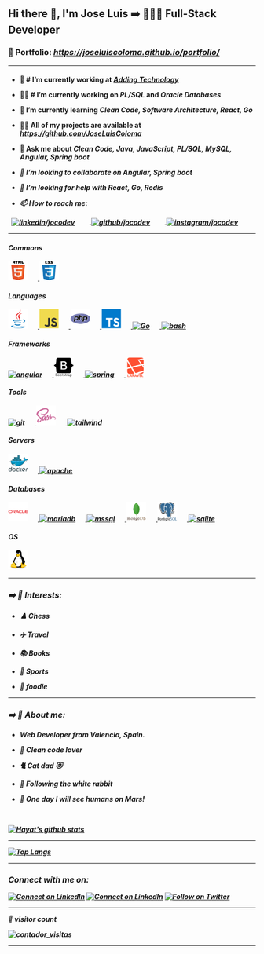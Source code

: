 <h2 align="left">Hi there 👋, I'm Jose Luis <span> ➡️ 👨🏻‍💻 Full-Stack Developer</span></h2>

### 📘 Portfolio: <i>https://joseluiscoloma.github.io/portfolio/</i>

<hr/>

<h4 align="left">
  
- 🔭 # I’m currently working at <i>[Adding Technology](https://www.addingtechnology.es//)</i>

- 👨‍💻 # I’m currently working on <b><i>PL/SQL</i></b> and <b><i>Oracle Databases</i></b>

- 🌱 I’m currently learning <b><i>Clean Code, Software Architecture, React, Go</b></i>

- 👨‍💻 All of my projects are available at <i>https://github.com/JoseLuisColoma</i>

- 💬 Ask me about <b><i>Clean Code, Java, JavaScript, PL/SQL, MySQL, Angular, Spring boot<b><i>

- 👯 I’m looking to collaborate on Angular, Spring boot
  
- 🤔 I’m looking for help with React, Go, Redis

- 📫 How to reach me:
<p align="center">
  <a href="https://www.linkedin.com/in/jlcoloma/" target="blank"><img align="center" src="https://raw.githubusercontent.com/rahuldkjain/github-profile-readme-generator/master/src/images/icons/Social/linked-in-alt.svg" alt="linkedin/jocodev" height="40" width="50" style="margin-right: 30px;" />
  </a>
    <a href="https://www.github.com/JoseLuisColoma" target="blank"><img align="center" src="https://raw.githubusercontent.com/rahuldkjain/github-profile-readme-generator/master/src/images/icons/Social/github.svg" alt="github/jocodev" height="40" width="50" style="margin-right: 30px;" />
  </a>
  <a href="https://instagram.com/jocodev" target="blank"><img align="center" src="https://raw.githubusercontent.com/rahuldkjain/github-profile-readme-generator/master/src/images/icons/Social/instagram.svg" alt="instagram/jocodev" height="40" width="50" style="margin-right: 30px;" />
  </a>
</p>

<hr>

<h4 align="left">Commons</h4>

  <a href="https://www.w3.org/html/" target="_blank" rel="noreferrer"> 
    <img src="https://raw.githubusercontent.com/devicons/devicon/master/icons/html5/html5-original-wordmark.svg" alt="html5" width="40" height="40"  style="margin-right: 20px;"/> 
  </a> 
 <a href="https://www.w3schools.com/css/" target="_blank" rel="noreferrer"> 
    <img src="https://raw.githubusercontent.com/devicons/devicon/master/icons/css3/css3-original-wordmark.svg" alt="css3" width="40" height="40" style="margin-right: 20px;"/> 
  </a> 

<h4 align="left">Languages</h4>

<p align="left"> 
  <a href="https://www.java.com" target="_blank" rel="noreferrer"> 
    <img src="https://raw.githubusercontent.com/devicons/devicon/master/icons/java/java-original.svg" alt="java" width="40" height="40" style="margin-right: 20px;"/> 
  </a> 
  <a href="https://developer.mozilla.org/en-US/docs/Web/JavaScript" target="_blank" rel="noreferrer"> 
    <img src="https://raw.githubusercontent.com/devicons/devicon/master/icons/javascript/javascript-original.svg" alt="javascript" width="40" height="40" style="margin-right: 20px;"/> 
  </a> 
    <a href="https://www.php.net" target="_blank" rel="noreferrer"> 
    <img src="https://raw.githubusercontent.com/devicons/devicon/master/icons/php/php-original.svg" alt="php" width="40" height="40" style="margin-right: 20px;"/> 
  </a> 
  <a href="https://www.typescriptlang.org/" target="_blank" rel="noreferrer"> 
    <img src="https://raw.githubusercontent.com/devicons/devicon/master/icons/typescript/typescript-original.svg" alt="typescript" width="40" height="40" style="margin-right: 20px;"/>
  </a> 
    <a href="https://es.wikipedia.org/wiki/Go_(lenguaje_de_programaci%C3%B3n" target="_blank" rel="noreferrer"> 
      <img src="https://www.vectorlogo.zone/logos/golang/golang-ar21.svg" alt="Go" width="80" height="40" style="margin-right: 20px;"/>
  </a> 
   <a href="https://www.gnu.org/software/bash/" target="_blank" rel="noreferrer"> 
    <img src="https://www.vectorlogo.zone/logos/gnu_bash/gnu_bash-ar21.svg" alt="bash" width="100" height="40" style="margin-right: 20px;"/> 
  </a> 
  
<h4 align="left">Frameworks</h4>

  <a href="https://angular.io" target="_blank" rel="noreferrer"> 
    <img src="https://angular.io/assets/images/logos/angular/angular.svg" alt="angular" width="40" height="40" style="margin-right: 20px;"/> </a>
  <a href="https://getbootstrap.com" target="_blank" rel="noreferrer"> 
    <img src="https://raw.githubusercontent.com/devicons/devicon/master/icons/bootstrap/bootstrap-plain-wordmark.svg" alt="bootstrap" width="40" height="40" style="margin-right: 20px;"/> 
  </a> 
    <a href="https://spring.io/" target="_blank" rel="noreferrer"> 
    <img src="https://www.vectorlogo.zone/logos/springio/springio-icon.svg" alt="spring" width="40" height="40" style="margin-right: 20px;"/>
  </a> 
    <a href="https://laravel.com/" target="_blank" rel="noreferrer"> 
    <img src="https://raw.githubusercontent.com/devicons/devicon/master/icons/laravel/laravel-plain-wordmark.svg" alt="laravel" width="40" height="40" style="margin-right: 20px;"/> 
  </a> 

<h4 align="left">Tools</h4>

  <a href="https://git-scm.com/" target="_blank" rel="noreferrer"> 
    <img src="https://www.vectorlogo.zone/logos/git-scm/git-scm-icon.svg" alt="git" width="40" height="40" style="margin-right: 20px;"/>
  </a> 
    <a href="https://sass-lang.com" target="_blank" rel="noreferrer"> 
    <img src="https://raw.githubusercontent.com/devicons/devicon/master/icons/sass/sass-original.svg" alt="sass" width="40" height="40" style="margin-right: 20px;"/>
  </a> 
    <a href="https://tailwindcss.com/" target="_blank" rel="noreferrer"> 
    <img src="https://www.vectorlogo.zone/logos/tailwindcss/tailwindcss-icon.svg" alt="tailwind" width="40" height="40" style="margin-right: 20px;"/> 
  </a> 
  
<h4 align="left">Servers</h4>

  <a href="https://www.docker.com/" target="_blank" rel="noreferrer"> 
    <img src="https://raw.githubusercontent.com/devicons/devicon/master/icons/docker/docker-original-wordmark.svg" alt="docker" width="40" height="40" style="margin-right: 20px;"/> 
  </a> 
  <a href="https://www.apache.com/" target="_blank" rel="noreferrer"> 
    <img src="https://www.vectorlogo.zone/logos/apache/apache-official.svg" alt="apache" width="100" height="40"/> 
  </a> 
  
 <h4 align="left">Databases</h4>
 
  <a href="https://www.oracle.com/" target="_blank" rel="noreferrer"> 
    <img src="https://raw.githubusercontent.com/devicons/devicon/master/icons/oracle/oracle-original.svg" alt="oracle" width="40" height="40" style="margin-right: 20px;"/> 
  </a> 
  <a href="https://mariadb.org/" target="_blank" rel="noreferrer"> 
    <img src="https://www.vectorlogo.zone/logos/mariadb/mariadb-icon.svg" alt="mariadb" width="40" height="40" style="margin-right: 20px;"/>
  </a>
   <a href="https://www.microsoft.com/en-us/sql-server" target="_blank" rel="noreferrer"> 
    <img src="https://www.svgrepo.com/show/303229/microsoft-sql-server-logo.svg" alt="mssql" width="40" height="40" style="margin-right: 20px;"/>
  </a> 
   </a> <a href="https://www.mongodb.com/" target="_blank" rel="noreferrer"> 
    <img src="https://raw.githubusercontent.com/devicons/devicon/master/icons/mongodb/mongodb-original-wordmark.svg" alt="mongodb" width="40" height="40" style="margin-right: 20px;"/> 
  </a>
    <a href="https://www.postgresql.org" target="_blank" rel="noreferrer"> 
      <img src="https://raw.githubusercontent.com/devicons/devicon/master/icons/postgresql/postgresql-original-wordmark.svg" alt="postgresql" width="40" height="40" style="margin-right: 20px;"/> 
  </a> 
   <a href="https://www.sqlite.org/" target="_blank" rel="noreferrer"> 
      <img src="https://www.vectorlogo.zone/logos/sqlite/sqlite-icon.svg" alt="sqlite" width="40" height="40" style="margin-right: 20px;"/> 
  </a> 


<h4 align="left">OS</h4>

  <a href="https://www.linux.org/" target="_blank" rel="noreferrer"> 
    <img src="https://raw.githubusercontent.com/devicons/devicon/master/icons/linux/linux-original.svg" alt="linux" width="40" height="40" style="margin-right: 20px;"/> 
  </a>
</p>

<hr>

<div align="left">
  
<h3> ➡️ 🥰 Interests:</h3>

- ♟️ Chess
  
- ✈️ Travel
  
- 📚 Books
  
- 🏀 Sports
  
- 🐄 foodie

<hr>

<h3>➡️ 🤔 About me:</h3>

- Web Developer from Valencia, Spain.

- 💙 Clean code lover
  
- 🐈 Cat dad 😻
  
- 🐇 Following the white rabbit
  
- 🚀 One day I will see humans on Mars!

</div>

<br>

[![Hayat's github stats](https://github-readme-stats.vercel.app/api?username=JoseLuisColoma&show_icons=true&title_color=2257EA&icon_color=2257EA&bg_color=f7f7f7)](https://github.com/JoseLuisCololma/github-readme-stats)

<hr>

[![Top Langs](https://github-readme-stats.vercel.app/api/top-langs/?username=JoseLuisColoma&title_color=2257EA&bg_color=f7f7f7&hide=html,css)](https://github.com/JoseLuisColoma/github-readme-stats)
  

<hr/>

<h3>Connect with me on:</h3>

[![Connect on LinkedIn](https://img.shields.io/badge/--website?label=My%20Website&logo=awesome-lists&style=social&logoColor=2257ea)]()
[![Connect on LinkedIn](https://img.shields.io/badge/--website?label=My%20Website&logo=awesome-lists&style=social&logoColor=2257ea)](https://www.linkedin.com/in/jlcoloma/)
[![Follow on Twitter](https://img.shields.io/badge/--twitter?label=Twitter&logo=Twitter&style=social)](https://twitter.com/HayatTamboli)

<hr/>
  
👀 visitor count

<img src="https://pebble-tortoiseshell-age.glitch.me/" alt="contador_visitas" />

<hr/>





